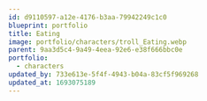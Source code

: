 ```yaml
---
id: d9110597-a12e-4176-b3aa-79942249c1c0
blueprint: portfolio
title: Eating
image: portfolio/characters/troll_Eating.webp
parent: 9aa3d5c4-9a49-4eea-92e6-e38f666bbc0e
portfolio:
  - characters
updated_by: 733e613e-5f4f-4943-b04a-83cf5f969268
updated_at: 1693075189
---
```

